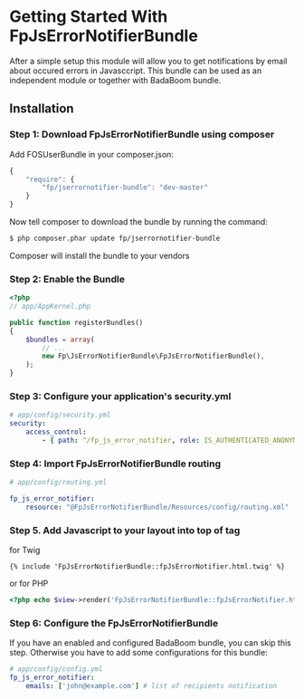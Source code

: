 Getting Started With FpJsErrorNotifierBundle
============================================

After a simple setup this module will allow you to get notifications by email about occured errors in Javasccript.
This bundle can be used as an independent module or together with BadaBoom bundle.

## Installation

### Step 1: Download FpJsErrorNotifierBundle using composer

Add FOSUserBundle in your composer.json:

```js
{
    "require": {
        "fp/jserrornotifier-bundle": "dev-master"
    }
}
```
Now tell composer to download the bundle by running the command:

``` bash
$ php composer.phar update fp/jserrornotifier-bundle
```

Composer will install the bundle to your vendors

### Step 2: Enable the Bundle

``` php
<?php
// app/AppKernel.php

public function registerBundles()
{
    $bundles = array(
        // ...
        new Fp\JsErrorNotifierBundle\FpJsErrorNotifierBundle(),
    );
}
```

### Step 3: Configure your application's security.yml

``` yaml
# app/config/security.yml
security:
    access_control:
        - { path: ^/fp_js_error_notifier, role: IS_AUTHENTICATED_ANONYMOUSLY }
```

### Step 4: Import FpJsErrorNotifierBundle routing

``` yaml
# app/config/routing.yml

fp_js_error_notifier:
    resource: "@FpJsErrorNotifierBundle/Resources/config/routing.xml"
```

### Step 5. Add Javascript to your layout into top of <head> tag
for Twig
``` twig
{% include 'FpJsErrorNotifierBundle::fpJsErrorNotifier.html.twig' %}
```
or for PHP
``` php
<?php echo $view->render('FpJsErrorNotifierBundle::fpJsErrorNotifier.html.php') ?>
```

### Step 6: Configure the FpJsErrorNotifierBundle

If you have an enabled and configured BadaBoom bundle, you can skip this step.
Otherwise you have to add some configurations for this bundle:

``` yaml
# app/config/config.yml
fp_js_error_notifier:
    emails: ['john@example.com'] # list of recipients notification
```